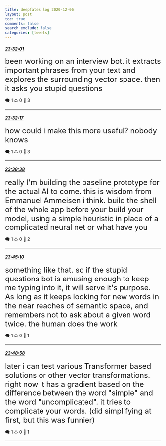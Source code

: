 ```yaml
---
title: deepfates log 2020-12-06
layout: post
toc: true
comments: false
search_exclude: false
categories: [tweets]
---
```



#### <a href = "https://twitter.com/deepfates/status/1335834431735525376">*23:32:01*</a>

<font size="5">been working on an interview bot. it extracts important phrases from your text and explores the surrounding vector space. then it asks you stupid questions</font>



🗨️ 1 ♺ 0 🤍  3   

---
    
#### <a href = "https://twitter.com/deepfates/status/1335834495602192385">*23:32:17*</a>

<font size="5">how could i make this more useful? nobody knows</font>



🗨️ 1 ♺ 0 🤍  3   

---
    
#### <a href = "https://twitter.com/deepfates/status/1335836094751854592">*23:38:38*</a>

<font size="5">really I'm building the baseline prototype for the actual AI to come. this is wisdom from Emmanuel Ammeisen i think. build the shell of the whole app before your build your model, using a simple heuristic in place of a complicated neural net or what have you</font>



🗨️ 1 ♺ 0 🤍  2   

---
    
#### <a href = "https://twitter.com/deepfates/status/1335837740655513600">*23:45:10*</a>

<font size="5">something like that. so if the stupid questions bot is amusing enough to keep me typing into it, it will serve it's purpose. As long as it keeps looking for new words in the near reaches of semantic space, and remembers not to ask about a given word twice. the human does the work</font>



🗨️ 1 ♺ 0 🤍  1   

---
    
#### <a href = "https://twitter.com/deepfates/status/1335838696679985154">*23:48:58*</a>

<font size="5">later i can test various Transformer based solutions or other vector transformations.  right now it has a gradient based on the difference between the word "simple" and the word "uncomplicated". it tries to complicate your words.   (did simplifying at first, but this was funnier)</font>



🗨️ 1 ♺ 0 🤍  1   

---
    
            


